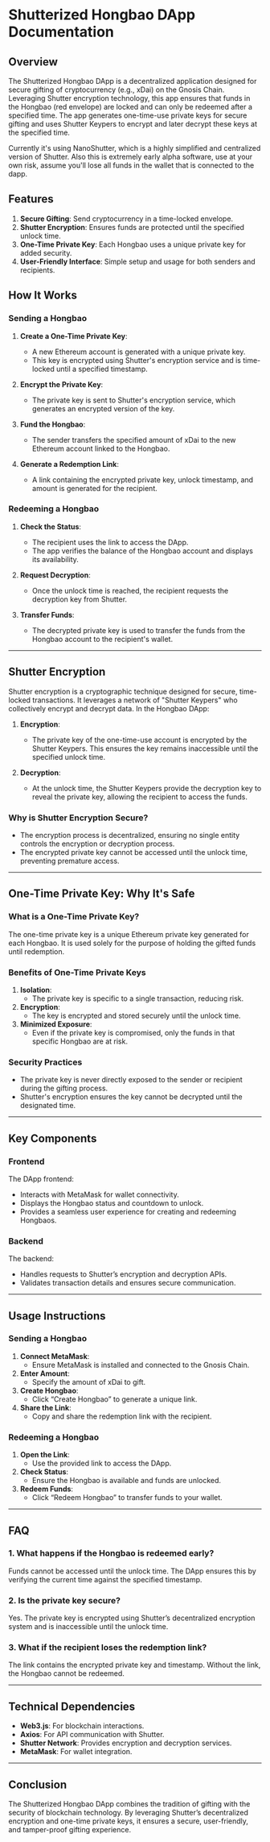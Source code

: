 # Shutterized Hongbao DApp Documentation

## Overview
The Shutterized Hongbao DApp is a decentralized application designed for secure gifting of cryptocurrency (e.g., xDai) on the Gnosis Chain. Leveraging Shutter encryption technology, this app ensures that funds in the Hongbao (red envelope) are locked and can only be redeemed after a specified time. The app generates one-time-use private keys for secure gifting and uses Shutter Keypers to encrypt and later decrypt these keys at the specified time.

Currently it's using NanoShutter, which is a highly simplified and centralized version of Shutter. Also this is extremely early alpha software, use at your own risk, assume you'll lose all funds in the wallet that is connected to the dapp.

## Features
1. **Secure Gifting**: Send cryptocurrency in a time-locked envelope.
2. **Shutter Encryption**: Ensures funds are protected until the specified unlock time.
3. **One-Time Private Key**: Each Hongbao uses a unique private key for added security.
4. **User-Friendly Interface**: Simple setup and usage for both senders and recipients.

## How It Works

### Sending a Hongbao
1. **Create a One-Time Private Key**:
   - A new Ethereum account is generated with a unique private key.
   - This key is encrypted using Shutter's encryption service and is time-locked until a specified timestamp.

2. **Encrypt the Private Key**:
   - The private key is sent to Shutter's encryption service, which generates an encrypted version of the key.

3. **Fund the Hongbao**:
   - The sender transfers the specified amount of xDai to the new Ethereum account linked to the Hongbao.

4. **Generate a Redemption Link**:
   - A link containing the encrypted private key, unlock timestamp, and amount is generated for the recipient.

### Redeeming a Hongbao
1. **Check the Status**:
   - The recipient uses the link to access the DApp.
   - The app verifies the balance of the Hongbao account and displays its availability.

2. **Request Decryption**:
   - Once the unlock time is reached, the recipient requests the decryption key from Shutter.

3. **Transfer Funds**:
   - The decrypted private key is used to transfer the funds from the Hongbao account to the recipient's wallet.

---

## Shutter Encryption

Shutter encryption is a cryptographic technique designed for secure, time-locked transactions. It leverages a network of "Shutter Keypers" who collectively encrypt and decrypt data. In the Hongbao DApp:

1. **Encryption**:
   - The private key of the one-time-use account is encrypted by the Shutter Keypers. This ensures the key remains inaccessible until the specified unlock time.

2. **Decryption**:
   - At the unlock time, the Shutter Keypers provide the decryption key to reveal the private key, allowing the recipient to access the funds.

### Why is Shutter Encryption Secure?
- The encryption process is decentralized, ensuring no single entity controls the encryption or decryption process.
- The encrypted private key cannot be accessed until the unlock time, preventing premature access.

---

## One-Time Private Key: Why It's Safe

### What is a One-Time Private Key?
The one-time private key is a unique Ethereum private key generated for each Hongbao. It is used solely for the purpose of holding the gifted funds until redemption.

### Benefits of One-Time Private Keys
1. **Isolation**:
   - The private key is specific to a single transaction, reducing risk.
2. **Encryption**:
   - The key is encrypted and stored securely until the unlock time.
3. **Minimized Exposure**:
   - Even if the private key is compromised, only the funds in that specific Hongbao are at risk.

### Security Practices
- The private key is never directly exposed to the sender or recipient during the gifting process.
- Shutter's encryption ensures the key cannot be decrypted until the designated time.

---

## Key Components

### Frontend
The DApp frontend:
- Interacts with MetaMask for wallet connectivity.
- Displays the Hongbao status and countdown to unlock.
- Provides a seamless user experience for creating and redeeming Hongbaos.

### Backend
The backend:
- Handles requests to Shutter’s encryption and decryption APIs.
- Validates transaction details and ensures secure communication.

---

## Usage Instructions

### Sending a Hongbao
1. **Connect MetaMask**:
   - Ensure MetaMask is installed and connected to the Gnosis Chain.
2. **Enter Amount**:
   - Specify the amount of xDai to gift.
3. **Create Hongbao**:
   - Click “Create Hongbao” to generate a unique link.
4. **Share the Link**:
   - Copy and share the redemption link with the recipient.

### Redeeming a Hongbao
1. **Open the Link**:
   - Use the provided link to access the DApp.
2. **Check Status**:
   - Ensure the Hongbao is available and funds are unlocked.
3. **Redeem Funds**:
   - Click “Redeem Hongbao” to transfer funds to your wallet.

---

## FAQ

### 1. What happens if the Hongbao is redeemed early?
Funds cannot be accessed until the unlock time. The DApp ensures this by verifying the current time against the specified timestamp.

### 2. Is the private key secure?
Yes. The private key is encrypted using Shutter’s decentralized encryption system and is inaccessible until the unlock time.

### 3. What if the recipient loses the redemption link?
The link contains the encrypted private key and timestamp. Without the link, the Hongbao cannot be redeemed.

---

## Technical Dependencies
- **Web3.js**: For blockchain interactions.
- **Axios**: For API communication with Shutter.
- **Shutter Network**: Provides encryption and decryption services.
- **MetaMask**: For wallet integration.

---

## Conclusion
The Shutterized Hongbao DApp combines the tradition of gifting with the security of blockchain technology. By leveraging Shutter’s decentralized encryption and one-time private keys, it ensures a secure, user-friendly, and tamper-proof gifting experience.

